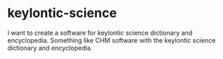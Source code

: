 # keylontic-science
I want to create a software for keylontic science dictionary and encyclopedia. Something like CHM software with the keylontic science dictionary and encyclopedia.
